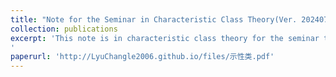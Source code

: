 ```yaml
---
title: "Note for the Seminar in Characteristic Class Theory(Ver. 20240728)"
collection: publications
excerpt: 'This note is in characteristic class theory for the seminar that is expected to be held next semester. It is still very incompleted and under working. I will upload the newest version here in time. 
'
paperurl: 'http://LyuChangle2006.github.io/files/示性类.pdf'
---
```

